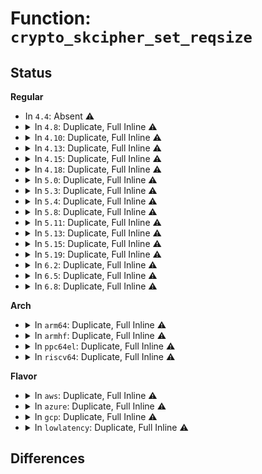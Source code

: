 # Function: <code>crypto_skcipher_set_reqsize</code>

## Status
<b>Regular</b>
<ul>
<li>
In <code>4.4</code>: Absent ⚠️
</li>
<li>
<details>
<summary>In <code>4.8</code>: Duplicate, Full Inline ⚠️</summary>

**Collision:** Static Duplication

**Inline:** Full

**Transformation:** False

**Instances:**

```
In crypto/cts.c (0)
Location: include/crypto/internal/skcipher.h:108
Inline: True
```
```
In crypto/ctr.c (ffffffff813e8cea)
Location: include/crypto/internal/skcipher.h:108
Inline: True
Inline callers:
  - crypto/ctr.c:crypto_rfc3686_init_tfm
```
</details>
</li>
<li>
<details>
<summary>In <code>4.10</code>: Duplicate, Full Inline ⚠️</summary>

**Collision:** Static Duplication

**Inline:** Full

**Transformation:** False

**Instances:**

```
In crypto/cts.c (0)
Location: include/crypto/internal/skcipher.h:130
Inline: True
```
```
In crypto/xts.c (ffffffff81401270)
Location: include/crypto/internal/skcipher.h:130
Inline: True
Inline callers:
  - crypto/xts.c:init_tfm
```
```
In crypto/ctr.c (ffffffff814022fa)
Location: include/crypto/internal/skcipher.h:130
Inline: True
Inline callers:
  - crypto/ctr.c:crypto_rfc3686_init_tfm
```
</details>
</li>
<li>
<details>
<summary>In <code>4.13</code>: Duplicate, Full Inline ⚠️</summary>

**Collision:** Static Duplication

**Inline:** Full

**Transformation:** False

**Instances:**

```
In crypto/cts.c (0)
Location: include/crypto/internal/skcipher.h:130
Inline: True
```
```
In crypto/xts.c (ffffffff8140e700)
Location: include/crypto/internal/skcipher.h:130
Inline: True
Inline callers:
  - crypto/xts.c:init_tfm
```
```
In crypto/ctr.c (ffffffff8140f41a)
Location: include/crypto/internal/skcipher.h:130
Inline: True
Inline callers:
  - crypto/ctr.c:crypto_rfc3686_init_tfm
```
</details>
</li>
<li>
<details>
<summary>In <code>4.15</code>: Duplicate, Full Inline ⚠️</summary>

**Collision:** Static Duplication

**Inline:** Full

**Transformation:** False

**Instances:**

```
In crypto/cts.c (0)
Location: include/crypto/internal/skcipher.h:130
Inline: True
```
```
In crypto/xts.c (ffffffff814371d0)
Location: include/crypto/internal/skcipher.h:130
Inline: True
Inline callers:
  - crypto/xts.c:init_tfm
```
```
In crypto/ctr.c (ffffffff81437e2a)
Location: include/crypto/internal/skcipher.h:130
Inline: True
Inline callers:
  - crypto/ctr.c:crypto_rfc3686_init_tfm
```
</details>
</li>
<li>
<details>
<summary>In <code>4.18</code>: Duplicate, Full Inline ⚠️</summary>

**Collision:** Static Duplication

**Inline:** Full

**Transformation:** False

**Instances:**

```
In crypto/cts.c (ffffffff814691bd)
Location: include/crypto/internal/skcipher.h:130
Inline: True
Inline callers:
  - crypto/cts.c:crypto_cts_init_tfm
```
```
In crypto/xts.c (ffffffff81469a03)
Location: include/crypto/internal/skcipher.h:130
Inline: True
Inline callers:
  - crypto/xts.c:init_tfm
```
```
In crypto/ctr.c (ffffffff8146a77d)
Location: include/crypto/internal/skcipher.h:130
Inline: True
Inline callers:
  - crypto/ctr.c:crypto_rfc3686_init_tfm
```
</details>
</li>
<li>
<details>
<summary>In <code>5.0</code>: Duplicate, Full Inline ⚠️</summary>

**Collision:** Static Duplication

**Inline:** Full

**Transformation:** False

**Instances:**

```
In crypto/cts.c (ffffffff81486b8d)
Location: include/crypto/internal/skcipher.h:128
Inline: True
Inline callers:
  - crypto/cts.c:crypto_cts_init_tfm
```
```
In crypto/xts.c (ffffffff814877c3)
Location: include/crypto/internal/skcipher.h:128
Inline: True
Inline callers:
  - crypto/xts.c:init_tfm
```
```
In crypto/ctr.c (ffffffff81487fdd)
Location: include/crypto/internal/skcipher.h:128
Inline: True
Inline callers:
  - crypto/ctr.c:crypto_rfc3686_init_tfm
```
</details>
</li>
<li>
<details>
<summary>In <code>5.3</code>: Duplicate, Full Inline ⚠️</summary>

**Collision:** Static Duplication

**Inline:** Full

**Transformation:** False

**Instances:**

```
In crypto/cts.c (ffffffff814b4cad)
Location: include/crypto/internal/skcipher.h:123
Inline: True
Inline callers:
  - crypto/cts.c:crypto_cts_init_tfm
```
```
In crypto/xts.c (ffffffff814b54a8)
Location: include/crypto/internal/skcipher.h:123
Inline: True
Inline callers:
  - crypto/xts.c:init_tfm
```
```
In crypto/ctr.c (ffffffff814b5bad)
Location: include/crypto/internal/skcipher.h:123
Inline: True
Inline callers:
  - crypto/ctr.c:crypto_rfc3686_init_tfm
```
</details>
</li>
<li>
<details>
<summary>In <code>5.4</code>: Duplicate, Full Inline ⚠️</summary>

**Collision:** Static Duplication

**Inline:** Full

**Transformation:** False

**Instances:**

```
In crypto/cts.c (ffffffff814cd77d)
Location: include/crypto/internal/skcipher.h:123
Inline: True
Inline callers:
  - crypto/cts.c:crypto_cts_init_tfm
```
```
In crypto/xts.c (ffffffff814ce6f8)
Location: include/crypto/internal/skcipher.h:123
Inline: True
Inline callers:
  - crypto/xts.c:init_tfm
```
```
In crypto/ctr.c (ffffffff814cedad)
Location: include/crypto/internal/skcipher.h:123
Inline: True
Inline callers:
  - crypto/ctr.c:crypto_rfc3686_init_tfm
```
</details>
</li>
<li>
<details>
<summary>In <code>5.8</code>: Duplicate, Full Inline ⚠️</summary>

**Collision:** Static Duplication

**Inline:** Full

**Transformation:** False

**Instances:**

```
In crypto/cts.c (ffffffff8152cb9d)
Location: include/crypto/internal/skcipher.h:118
Inline: True
Inline callers:
  - crypto/cts.c:crypto_cts_init_tfm
```
```
In crypto/xts.c (ffffffff8152daf8)
Location: include/crypto/internal/skcipher.h:118
Inline: True
Inline callers:
  - crypto/xts.c:init_tfm
```
```
In crypto/ctr.c (ffffffff8152e0cd)
Location: include/crypto/internal/skcipher.h:118
Inline: True
Inline callers:
  - crypto/ctr.c:crypto_rfc3686_init_tfm
```
</details>
</li>
<li>
<details>
<summary>In <code>5.11</code>: Duplicate, Full Inline ⚠️</summary>

**Collision:** Static Duplication

**Inline:** Full

**Transformation:** False

**Instances:**

```
In crypto/cts.c (ffffffff81549c0d)
Location: include/crypto/internal/skcipher.h:118
Inline: True
Inline callers:
  - crypto/cts.c:crypto_cts_init_tfm
```
```
In crypto/xts.c (ffffffff8154aac8)
Location: include/crypto/internal/skcipher.h:118
Inline: True
Inline callers:
  - crypto/xts.c:xts_init_tfm
```
```
In crypto/ctr.c (ffffffff8154afcd)
Location: include/crypto/internal/skcipher.h:118
Inline: True
Inline callers:
  - crypto/ctr.c:crypto_rfc3686_init_tfm
```
</details>
</li>
<li>
<details>
<summary>In <code>5.13</code>: Duplicate, Full Inline ⚠️</summary>

**Collision:** Static Duplication

**Inline:** Full

**Transformation:** False

**Instances:**

```
In crypto/cts.c (ffffffff8155224d)
Location: include/crypto/internal/skcipher.h:119
Inline: True
Inline callers:
  - crypto/cts.c:crypto_cts_init_tfm
```
```
In crypto/xts.c (ffffffff815530e8)
Location: include/crypto/internal/skcipher.h:119
Inline: True
Inline callers:
  - crypto/xts.c:xts_init_tfm
```
```
In crypto/ctr.c (ffffffff815535ed)
Location: include/crypto/internal/skcipher.h:119
Inline: True
Inline callers:
  - crypto/ctr.c:crypto_rfc3686_init_tfm
```
</details>
</li>
<li>
<details>
<summary>In <code>5.15</code>: Duplicate, Full Inline ⚠️</summary>

**Collision:** Static Duplication

**Inline:** Full

**Transformation:** False

**Instances:**

```
In crypto/cts.c (ffffffff815b324d)
Location: include/crypto/internal/skcipher.h:119
Inline: True
Inline callers:
  - crypto/cts.c:crypto_cts_init_tfm
```
```
In crypto/xts.c (ffffffff815b4118)
Location: include/crypto/internal/skcipher.h:119
Inline: True
Inline callers:
  - crypto/xts.c:xts_init_tfm
```
```
In crypto/ctr.c (ffffffff815b461d)
Location: include/crypto/internal/skcipher.h:119
Inline: True
Inline callers:
  - crypto/ctr.c:crypto_rfc3686_init_tfm
```
</details>
</li>
<li>
<details>
<summary>In <code>5.19</code>: Duplicate, Full Inline ⚠️</summary>

**Collision:** Static Duplication

**Inline:** Full

**Transformation:** False

**Instances:**

```
In crypto/cts.c (ffffffff8165c22d)
Location: include/crypto/internal/skcipher.h:119
Inline: True
Inline callers:
  - crypto/cts.c:crypto_cts_init_tfm
```
```
In crypto/xts.c (ffffffff8165cf68)
Location: include/crypto/internal/skcipher.h:119
Inline: True
Inline callers:
  - crypto/xts.c:xts_init_tfm
```
```
In crypto/ctr.c (ffffffff8165d4cd)
Location: include/crypto/internal/skcipher.h:119
Inline: True
Inline callers:
  - crypto/ctr.c:crypto_rfc3686_init_tfm
```
</details>
</li>
<li>
<details>
<summary>In <code>6.2</code>: Duplicate, Full Inline ⚠️</summary>

**Collision:** Static Duplication

**Inline:** Full

**Transformation:** False

**Instances:**

```
In crypto/cts.c (ffffffff81715bed)
Location: include/crypto/internal/skcipher.h:127
Inline: True
Inline callers:
  - crypto/cts.c:crypto_cts_init_tfm
```
```
In crypto/xts.c (ffffffff81716a28)
Location: include/crypto/internal/skcipher.h:127
Inline: True
Inline callers:
  - crypto/xts.c:xts_init_tfm
```
```
In crypto/ctr.c (ffffffff81716ffd)
Location: include/crypto/internal/skcipher.h:127
Inline: True
Inline callers:
  - crypto/ctr.c:crypto_rfc3686_init_tfm
```
</details>
</li>
<li>
<details>
<summary>In <code>6.5</code>: Duplicate, Full Inline ⚠️</summary>

**Collision:** Static Duplication

**Inline:** Full

**Transformation:** False

**Instances:**

```
In crypto/cts.c (ffffffff8175149d)
Location: include/crypto/internal/skcipher.h:127
Inline: True
Inline callers:
  - crypto/cts.c:crypto_cts_init_tfm
```
```
In crypto/xts.c (ffffffff817522d8)
Location: include/crypto/internal/skcipher.h:127
Inline: True
Inline callers:
  - crypto/xts.c:xts_init_tfm
```
```
In crypto/ctr.c (ffffffff817528fd)
Location: include/crypto/internal/skcipher.h:127
Inline: True
Inline callers:
  - crypto/ctr.c:crypto_rfc3686_init_tfm
```
</details>
</li>
<li>
<details>
<summary>In <code>6.8</code>: Duplicate, Full Inline ⚠️</summary>

**Collision:** Static Duplication

**Inline:** Full

**Transformation:** False

**Instances:**

```
In crypto/skcipher.c (ffffffff81785420)
Location: include/crypto/internal/skcipher.h:181
Inline: True
Inline callers:
  - crypto/skcipher.c:crypto_skcipher_init_tfm
```
```
In crypto/cts.c (ffffffff817932ed)
Location: include/crypto/internal/skcipher.h:181
Inline: True
Inline callers:
  - crypto/cts.c:crypto_cts_init_tfm
```
```
In crypto/xts.c (ffffffff81794158)
Location: include/crypto/internal/skcipher.h:181
Inline: True
Inline callers:
  - crypto/xts.c:xts_init_tfm
```
```
In crypto/ctr.c (ffffffff8179486d)
Location: include/crypto/internal/skcipher.h:181
Inline: True
Inline callers:
  - crypto/ctr.c:crypto_rfc3686_init_tfm
```
</details>
</li>
</ul>
<b>Arch</b>
<ul>
<li>
<details>
<summary>In <code>arm64</code>: Duplicate, Full Inline ⚠️</summary>

**Collision:** Static Duplication

**Inline:** Full

**Transformation:** False

**Instances:**

```
In crypto/cts.c (ffff8000105c9668)
Location: include/crypto/internal/skcipher.h:123
Inline: True
Inline callers:
  - crypto/cts.c:crypto_cts_init_tfm
```
```
In crypto/xts.c (ffff8000105ca598)
Location: include/crypto/internal/skcipher.h:123
Inline: True
Inline callers:
  - crypto/xts.c:init_tfm
```
```
In crypto/ctr.c (ffff8000105cad08)
Location: include/crypto/internal/skcipher.h:123
Inline: True
Inline callers:
  - crypto/ctr.c:crypto_rfc3686_init_tfm
```
</details>
</li>
<li>
<details>
<summary>In <code>armhf</code>: Duplicate, Full Inline ⚠️</summary>

**Collision:** Static Duplication

**Inline:** Full

**Transformation:** False

**Instances:**

```
In crypto/cts.c (c0777208)
Location: include/crypto/internal/skcipher.h:123
Inline: True
Inline callers:
  - crypto/cts.c:crypto_cts_init_tfm
```
```
In crypto/xts.c (c07781b8)
Location: include/crypto/internal/skcipher.h:123
Inline: True
Inline callers:
  - crypto/xts.c:init_tfm
```
```
In crypto/ctr.c (c07788d4)
Location: include/crypto/internal/skcipher.h:123
Inline: True
Inline callers:
  - crypto/ctr.c:crypto_rfc3686_init_tfm
```
</details>
</li>
<li>
<details>
<summary>In <code>ppc64el</code>: Duplicate, Full Inline ⚠️</summary>

**Collision:** Static Duplication

**Inline:** Full

**Transformation:** False

**Instances:**

```
In crypto/cts.c (c000000000753cc8)
Location: include/crypto/internal/skcipher.h:123
Inline: True
Inline callers:
  - crypto/cts.c:crypto_cts_init_tfm
```
```
In crypto/xts.c (c000000000755158)
Location: include/crypto/internal/skcipher.h:123
Inline: True
Inline callers:
  - crypto/xts.c:init_tfm
```
```
In crypto/ctr.c (c000000000755b38)
Location: include/crypto/internal/skcipher.h:123
Inline: True
Inline callers:
  - crypto/ctr.c:crypto_rfc3686_init_tfm
```
</details>
</li>
<li>
<details>
<summary>In <code>riscv64</code>: Duplicate, Full Inline ⚠️</summary>

**Collision:** Static Duplication

**Inline:** Full

**Transformation:** False

**Instances:**

```
In crypto/cts.c (ffffffe00040e334)
Location: include/crypto/internal/skcipher.h:123
Inline: True
Inline callers:
  - crypto/cts.c:crypto_cts_init_tfm
```
```
In crypto/xts.c (ffffffe00040eaea)
Location: include/crypto/internal/skcipher.h:123
Inline: True
Inline callers:
  - crypto/xts.c:init_tfm
```
```
In crypto/ctr.c (ffffffe00040f1fe)
Location: include/crypto/internal/skcipher.h:123
Inline: True
Inline callers:
  - crypto/ctr.c:crypto_rfc3686_init_tfm
```
</details>
</li>
</ul>
<b>Flavor</b>
<ul>
<li>
<details>
<summary>In <code>aws</code>: Duplicate, Full Inline ⚠️</summary>

**Collision:** Static Duplication

**Inline:** Full

**Transformation:** False

**Instances:**

```
In crypto/cts.c (ffffffff814c5d5d)
Location: include/crypto/internal/skcipher.h:123
Inline: True
Inline callers:
  - crypto/cts.c:crypto_cts_init_tfm
```
```
In crypto/xts.c (ffffffff814c6cd8)
Location: include/crypto/internal/skcipher.h:123
Inline: True
Inline callers:
  - crypto/xts.c:init_tfm
```
```
In crypto/ctr.c (ffffffff814c738d)
Location: include/crypto/internal/skcipher.h:123
Inline: True
Inline callers:
  - crypto/ctr.c:crypto_rfc3686_init_tfm
```
</details>
</li>
<li>
<details>
<summary>In <code>azure</code>: Duplicate, Full Inline ⚠️</summary>

**Collision:** Static Duplication

**Inline:** Full

**Transformation:** False

**Instances:**

```
In crypto/cts.c (ffffffff814b677d)
Location: include/crypto/internal/skcipher.h:123
Inline: True
Inline callers:
  - crypto/cts.c:crypto_cts_init_tfm
```
```
In crypto/xts.c (ffffffff814b76f8)
Location: include/crypto/internal/skcipher.h:123
Inline: True
Inline callers:
  - crypto/xts.c:init_tfm
```
```
In crypto/ctr.c (ffffffff814b7dad)
Location: include/crypto/internal/skcipher.h:123
Inline: True
Inline callers:
  - crypto/ctr.c:crypto_rfc3686_init_tfm
```
</details>
</li>
<li>
<details>
<summary>In <code>gcp</code>: Duplicate, Full Inline ⚠️</summary>

**Collision:** Static Duplication

**Inline:** Full

**Transformation:** False

**Instances:**

```
In crypto/cts.c (ffffffff814c1ded)
Location: include/crypto/internal/skcipher.h:123
Inline: True
Inline callers:
  - crypto/cts.c:crypto_cts_init_tfm
```
```
In crypto/xts.c (ffffffff814c2d68)
Location: include/crypto/internal/skcipher.h:123
Inline: True
Inline callers:
  - crypto/xts.c:init_tfm
```
```
In crypto/ctr.c (ffffffff814c341d)
Location: include/crypto/internal/skcipher.h:123
Inline: True
Inline callers:
  - crypto/ctr.c:crypto_rfc3686_init_tfm
```
</details>
</li>
<li>
<details>
<summary>In <code>lowlatency</code>: Duplicate, Full Inline ⚠️</summary>

**Collision:** Static Duplication

**Inline:** Full

**Transformation:** False

**Instances:**

```
In crypto/cts.c (ffffffff814da8bd)
Location: include/crypto/internal/skcipher.h:123
Inline: True
Inline callers:
  - crypto/cts.c:crypto_cts_init_tfm
```
```
In crypto/xts.c (ffffffff814db838)
Location: include/crypto/internal/skcipher.h:123
Inline: True
Inline callers:
  - crypto/xts.c:init_tfm
```
```
In crypto/ctr.c (ffffffff814dbeed)
Location: include/crypto/internal/skcipher.h:123
Inline: True
Inline callers:
  - crypto/ctr.c:crypto_rfc3686_init_tfm
```
</details>
</li>
</ul>

## Differences
